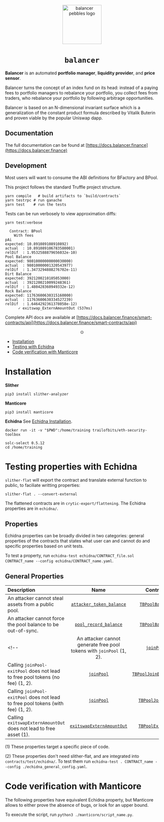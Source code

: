 <p align=center>
<img width="128px" src="https://balancer-labs.github.io/pebbles/images/pebbles-pad.256w.png" alt="balancer pebbles logo"/>
</p>

<h1 align=center><code>balancer</code></h1>

**Balancer** is an automated **portfolio manager**, **liquidity provider**, and **price sensor**.

Balancer turns the concept of an index fund on its head: instead of a paying fees
to portfolio managers to rebalance your portfolio, you collect fees from traders, who rebalance
your portfolio by following arbitrage opportunities.

Balancer is based on an N-dimensional invariant surface which is a generalization of the constant product formula described by Vitalik Buterin and proven viable by the popular Uniswap dapp.

## Documentation

The full documentation can be found at [https://docs.balancer.finance](https://docs.balancer.finance)


## Development

Most users will want to consume the ABI definitions for BFactory and BPool.

This project follows the standard Truffle project structure. 

```
yarn compile   # build artifacts to `build/contracts`
yarn testrpc # run ganache
yarn test    # run the tests
```

Tests can be run verbosely to view approximation diffs:

```
yarn test:verbose
```

```
  Contract: BPool
    With fees
pAi
expected: 10.891089108910892)
actual  : 10.891089106783580001)
relDif  : 1.9532588879656032e-10)
Pool Balance
expected: 98010000000000030000)
actual  : 98010000001320543977)
relDif  : 1.3473294888276702e-11)
Dirt Balance
expected: 3921200210105053000)
actual  : 3921200210099248361)
relDif  : 1.480428360949332e-12)
Rock Balance
expected: 11763600630315160000)
actual  : 11763600630334527239)
relDif  : 1.6464292361378058e-12)
      ✓ exitswap_ExternAmountOut (537ms)
```

Complete API docs are available at [https://docs.balancer.finance/smart-contracts/api](https://docs.balancer.finance/smart-contracts/api)


<p align=center>⊙</p>



- [Installation](#Installation)
- [Testing with Echidna](#testing-properties-with-echidna)
- [Code verification with Manticore](#Code-verification-with-Manticore)

# Installation

**Slither**
```
pip3 install slither-analyzer
```

**Manticore**
```
pip3 install manticore
```

**Echidna**
See [Echidna Installation](https://github.com/crytic/building-secure-contracts/tree/master/program-analysis/echidna#installation).


```
docker run -it -v "$PWD":/home/training trailofbits/eth-security-toolbox
```

```
solc-select 0.5.12
cd /home/training
```


# Testing properties with Echidna

`slither-flat` will export the contract and translate external function to public, to faciliate writting properties:
```
slither-flat . --convert-external
```

The flattened contracts are in `crytic-export/flattening`. The Echidna properties are in `echidna/`.

## Properties

Echidna properties can be broadly divided in two categories: general properties of the contracts that states what user can and cannot do and
specific properties based on unit tests.

To test a property, run `echidna-test echidna/CONTRACT_file.sol CONTRACT_name --config echidna/CONTRACT_name.yaml`.

## General Properties

| Description    | Name           | Contract      | Finding   | Status   | 
| :---                                                            |     :---:              |         :---:   |  :---:   | :---:   |
| An attacker cannot steal assets from a public pool.              | [`attacker_token_balance`](echidna/TBPoolBalance.sol#L22-L25)   | [`TBPoolBalance`](echidna/TBPoolBalance.sol) |FAILED ([#193](https://github.com/balancer-labs/balancer-core/issues/193))| **Fixed** |
| An attacker cannot force the pool balance to be out-of-sync.  | [`pool_record_balance`](echidna/TBPoolBalance.sol#L27-L33)  | [`TBPoolBalance`](echidna/TBPoolBalance.sol)|PASSED|  |
<!-- | An attacker cannot generate free pool tokens with `joinPool` (1, 2).  | [`joinPool`](contracts/test/echidna/TBPoolJoinPool.sol#L7-L31)  | [`TBPoolJoinPool`](contracts/test/echidna/TBPoolBalance.sol)|FAILED ([#204](https://github.com/balancer-labs/balancer-core/issues/204))|  **Mitigated** |
| Calling `joinPool-exitPool` does not lead to free pool tokens (no fee) (1, 2).  | [`joinPool`](contracts/test/echidna/TBPoolJoinExitPoolNoFee.sol#L34-L59)  | [`TBPoolJoinExitNoFee`](contracts/test/echidna/TBPoolJoinExitPoolNoFee.sol)|FAILED ([#205](https://github.com/balancer-labs/balancer-core/issues/205))| **Mitigated** |
| Calling `joinPool-exitPool` does not lead to free pool tokens (with fee) (1, 2).  | [`joinPool`](contracts/test/echidna/TBPoolJoinExitPool.sol#L37-L62)  | [`TBPoolJoinExit`](contracts/test/echidna/TBPoolJoinExitPool.sol)|FAILED ([#205](https://github.com/balancer-labs/balancer-core/issues/205))| **Mitigated** |
| Calling `exitswapExternAmountOut` does not lead to free asset (1).  | [`exitswapExternAmountOut`](echidna/TBPoolExitSwap.sol#L8-L21)  | [`TBPoolExitSwap`](contracts/test/echidna/TBPoolExitSwap.sol)|FAILED ([#203](https://github.com/balancer-labs/balancer-core/issues/203))| **Mitigated** | -->


(1) These properties target a specific piece of code.

(2) These properties don't need slither-flat, and are integrated into `contracts/test/echidna/`. To test them run `echidna-test . CONTRACT_name --config ./echidna_general_config.yaml`.

<!-- ## Unit-test-based Properties

| Description    | Name           | Contract      | Finding   |  Status   |
| :---                                                            |     :---:              |         :---:   |  :---:   |  :---:   |
| If the controller calls `setController`, then the `getController()` should return the new controller.  | [`controller_should_change`](echidna/TBPoolController.sol#L6-L13)  | [`TBPoolController`](echidna/TBPoolController.sol)|PASSED| |
| The controller cannot be changed to a null address (`0x0`).  | [`controller_cannot_be_null`](echidna/TBPoolController.sol#L15-L23)  | [`TBPoolController`](echidna/TBPoolController.sol)|FAILED ([#198](https://github.com/balancer-labs/balancer-core/issues/198))| **WONT FIX** |
| The controller cannot be changed by other users.  | [`no_other_user_can_change_the_controller`](echidna/TBPoolController.sol#L28-L31)  | [`TBPoolController`](echidna/TBPoolController.sol)|PASSED| |
| The sum of normalized weight should be 1 if there are tokens binded.  | [`valid_weights`](echidna/TBPoolLimits.sol#L35-L52)  | [`TBPoolLimits`](echidna/TBPoolLimits.sol) |FAILED ([#208](https://github.com/balancer-labs/balancer-core/issues/208)| **Mitigated** |
| The balances of all the tokens are greater or equal than `MIN_BALANCE`.  | [`min_token_balance`](echidna/TBPoolLimits.sol#L65-L74)  | [`TBPoolLimits`](echidna/TBPoolLimits.sol) |FAILED ([#210](https://github.com/balancer-labs/balancer-core/issues/210)) | **WONT FIX**|
| The weight of all the tokens are less or equal than `MAX_WEIGHT`.  | [`max_weight`](echidna/TBPoolLimits.sol#L76-L85)  | [`TBPoolLimits`](echidna/TBPoolLimits.sol) |PASSED| |
| The weight of all the tokens are greater or equal than `MIN_WEIGHT`.  | [`min_weight`](echidna/TBPoolLimits.sol#L87-L96)  | [`TBPoolLimits`](echidna/TBPoolLimits.sol) |PASSED| |
| The swap fee is less or equal tan `MAX_FEE`. | [`min_swap_free`](echidna/TBPoolLimits.sol#L99-L102)  | [`TBPoolLimits`](echidna/TBPoolLimits.sol) |PASSED| |
| The swap fee is greater or equal than `MIN_FEE`.  | [`max_swap_free`](echidna/TBPoolLimits.sol#L104-L107)  | [`TBPoolLimits`](echidna/TBPoolLimits.sol) |PASSED| |
| An user can only swap in less than 50% of the current balance of tokenIn for a given pool. | [`max_swapExactAmountIn`](echidna/TBPoolLimits.sol#L134-L156) | [`TBPoolLimits`](echidna/TBPoolLimits.sol) |FAILED ([#212](https://github.com/balancer-labs/balancer-core/issues/212))| **Fixed** |
| An user can only swap out less than 33.33% of the current balance of tokenOut for a given pool. | [`max_swapExactAmountOut`](echidna/TBPoolLimits.sol#L109-L132) | [`TBPoolLimits`](echidna/TBPoolLimits.sol) |FAILED ([#212](https://github.com/balancer-labs/balancer-core/issues/212))|  **Fixed** |
| If a token is bounded, the `getSpotPrice` should never revert.  | [`getSpotPrice_no_revert`](echidna/TBPoolNoRevert.sol#L34-L44)  | [`TBPoolNoRevert`](echidna/TBPoolNoRevert.sol) |PASSED| |
| If a token is bounded, the `getSpotPriceSansFee` should never revert.  | [`getSpotPriceSansFee_no_revert`](echidna/TBPoolNoRevert.sol#L46-L56)  | [`TBPoolNoRevert`](echidna/TBPoolNoRevert.sol) |PASSED| |
| Calling `swapExactAmountIn` with a small value of the same token should never revert.  | [`swapExactAmountIn_no_revert`](echidna/TBPoolNoRevert.sol#L58-L77)  | [`TBPoolNoRevert`](echidna/TBPoolNoRevert.sol) |PASSED| |
| Calling `swapExactAmountOut` with a small value of the same token should never revert. | [`swapExactAmountOut_no_revert`](echidna/TBPoolNoRevert.sol#L79-L99)  | [`TBPoolNoRevert`](echidna/TBPoolNoRevert.sol) |PASSED| |
| If a user joins pool and exits it with the same amount, the balances should keep constant.  | [`joinPool_exitPool_balance_consistency`](echidna/TBPoolJoinExit.sol#L48-L97)  | [`TBPoolJoinExit`](echidna/TBPoolJoinExit.sol) |PASSED| |
| If a user joins pool and exits it with a larger amount, `exitPool` should revert.  | [`impossible_joinPool_exitPool`](echidna/TBPoolJoinExit.sol#L99-L112) | [`TBPoolJoinExit`](echidna/TBPoolJoinExit.sol) |PASSED| |
| It is not possible to bind more than `MAX_BOUND_TOKENS`. | [`getNumTokens_less_or_equal_MAX_BOUND_TOKENS`](echidna/TBPoolBind.sol#L40-L43)  | [`TBPoolBind`](echidna/TBPoolBind.sol) |PASSED| |
| It is not possible to bind more than once the same token.  | [`bind_twice`](echidna/TBPoolBind.sol#L45-L54)  | [`TBPoolBind`](echidna/TBPoolBind.sol) |PASSED| |
| It is not possible to unbind more than once the same token. | [`unbind_twice`](echidna/TBPoolBind.sol#L56-L66)  | [`TBPoolBind`](echidna/TBPoolBind.sol) |PASSED| |
| It is always possible to unbind a token.  | [`all_tokens_are_unbindable`](echidna/TBPoolBind.sol#L68-L81)  | [`TBPoolBind`](echidna/TBPoolBind.sol) |PASSED| |
| All tokens are rebindable with valid parameters. | [`all_tokens_are_rebindable_with_valid_parameters`](echidna/TBPoolBind.sol#L83-L95)  | [`TBPoolBind`](echidna/TBPoolBind.sol) |PASSED| |
| It is not possible to rebind an unbinded token. | [`rebind_unbinded`](echidna/TBPoolBind.sol#L97-L107)  | [`TBPoolBind`](echidna/TBPoolBind.sol) |PASSED| |
| Only the controller can bind. | [`when_bind`](echidna/TBPoolBind.sol#L150-L154) and [`only_controller_can_bind`](echidna/TBPoolBind.sol#L145-L148) | [`TBPoolBind`](echidna/TBPoolBind.sol) |PASSED| |
| If a user that is not the controller, tries to bind, rebind or unbind, the operation will revert. | [`when_bind`](echidna/TBPoolBind.sol#L150-L154), [`when_rebind`](echidna/TBPoolBind.sol#L150-L154) and [`when_unbind`](echidna/TBPoolBind.sol#L163-L168)  | [`TBPoolBind`](echidna/TBPoolBind.sol) |PASSED| |
| Transfer tokens to the null address (`0x0`) causes a revert | [`transfer_to_zero`](echidna/TBTokenERC20.sol#L75-L79) and [`transferFrom_to_zero`](echidna/TBTokenERC20.sol#L85-L89) | [`TBTokenERC20`](echidna/TBTokenERC20.sol) |FAILED ([#197](https://github.com/balancer-labs/balancer-core/issues/197))| **WONT FIX** |
| The null address (`0x0`) owns no tokens | [`zero_always_empty`](echidna/TBTokenERC20.sol#L34-L36) | [`TBTokenERC20`](echidna/TBTokenERC20.sol) |FAILED| **WONT FIX** |
| Transfer a valid amout of tokens to non-null address reduces the current balance | [`transferFrom_to_other`](echidna/TBTokenERC20.sol#L108-L113) and [`transfer_to_other`](echidna/TBTokenERC20.sol#L131-L142)  | [`TBTokenERC20`](echidna/TBTokenERC20.sol) |PASSED| |
| Transfer an invalid amout of tokens to non-null address reverts or returns false | [`transfer_to_user`](echidna/TBTokenERC20.sol#L149-L155) | [`TBTokenERC20`](echidna/TBTokenERC20.sol) |PASSED| |
| Self transfer a valid amout of tokens keeps the current balance constant | [`self_transferFrom`](echidna/TBTokenERC20.sol#L96-L101) and [`self_transfer`](echidna/TBTokenERC20.sol#L120-L124) | [`TBTokenERC20`](echidna/TBTokenERC20.sol) |PASSED| |
| Approving overwrites the previous allowance value | [`approve_overwrites`](echidna/TBTokenERC20.sol#L42-L49) | [`TBTokenERC20`](echidna/TBTokenERC20.sol) |PASSED| |
| The `totalSupply` is a constant | [`totalSupply_constant`](echidna/TBTokenERC20.sol#L166-L168) | [`TBTokenERC20`](echidna/TBTokenERC20.sol) |PASSED| |
| The balances are consistent with the `totalSupply` | [`totalSupply_balances_consistency`](echidna/TBTokenERC20.sol#L63-L65) and [`balance_less_than_totalSupply`](echidna/TBTokenERC20.sol#L55-L57) | [`TBTokenERC20`](echidna/TBTokenERC20.sol) |PASSED| | -->

# Code verification with Manticore

The following properties have equivalent Echidna property, but Manticore allows to either prove the absence of bugs, or look for an upper bound.

To execute the script, run `python3 ./manticore/script_name.py`.

<!-- | Description    | Script           | Contract      | Status   |  
| :---                                                            |     :---:              |         :---:   |  :---:   |
| An attacker cannot generate free pool tokens with `joinPool`.  |   [`TBPoolJoinPool.py`](manticore/TBPoolJoinPool.py)| [`TBPoolJoinPool`](manticore/contracts/TBPoolJoinPool.sol) | **FAILED** ([#204](https://github.com/balancer-labs/balancer-core/issues/204)) |
| Calling `joinPool-exitPool` does not lead to free pool tokens (no fee). | [`TBPoolJoinExitNoFee.py`](manticore/TBPoolJoinExitNoFee.py) | [`TBPoolJoinExitPoolNoFee`](manticore/contracts/TBPoolJoinExitPoolNoFee.sol)  |**FAILED** ([#205](https://github.com/balancer-labs/balancer-core/issues/205)) |
| Calling `joinPool-exitPool` does not lead to free pool tokens (with fee).| [`TBPoolJoinExit.py`](manticore/TBPoolJoinExit.py)   | [`TBPoolJoinExit`](manticore/contracts/TBPoolJoinExitPool.sol) |**FAILED** ([#205](https://github.com/balancer-labs/balancer-core/issues/205))| -->

